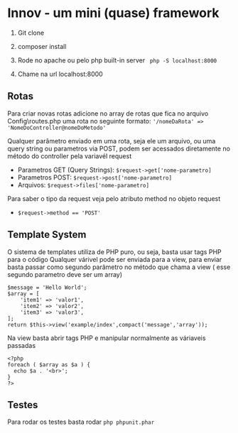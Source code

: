 # Innov - um mini (quase) framework

1. Git clone
2. composer install
3. Rode no apache ou pelo php built-in server
``` php -S localhost:8000```

4. Chame na url localhost:8000

## Rotas

Para criar novas rotas adicione no array de rotas que fica no arquivo Config\routes.php uma rota no seguinte formato:
    ``` '/nomeDaRota' => 'NomeDoController@nomeDoMetodo' ```

Qualquer parâmetro enviado em uma rota, seja ele um arquivo, ou uma query string ou parametros via POST, podem ser acessados diretamente no método do controller pela variavél request

* Parametros GET (Query Strings): ``` $request->get['nome-parametro] ```
* Parametros POST: ``` $request->post['nome-parametro] ```
* Arquivos: ``` $request->files['nome-parametro] ```

Para saber o tipo da request veja pelo atributo method no objeto request
* ```$request->method == 'POST'```

## Template System

O sistema de templates utiliza de PHP puro, ou seja, basta usar tags PHP para o código
Qualquer várivel pode ser enviada para a view, para enviar basta passar como segundo parâmetro 
no método que chama a view ( esse segundo parametro deve ser um array)
``` 
$message = 'Hello World';
$array = [
    'item1' => 'valor1',
    'item2' => 'valor2',
    'item3' => 'valor3',
];
return $this->view('example/index',compact('message','array')); 
```

Na view basta abrir tags PHP e manipular normalmente as váriaveis passadas
```
<?php
foreach ( $array as $a ) {
  echo $a . '<br>';
}
?>
```

## Testes
Para rodar os testes basta rodar
``` php phpunit.phar ```